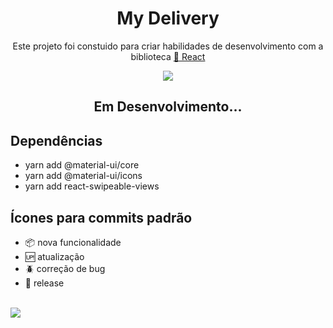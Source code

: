 <h1 align="center">My Delivery</h1>


<p align="center">Este projeto foi constuido para criar habilidades de desenvolvimento com a biblioteca  <a href="https://pt-br.reactjs.org/">🔗 React</a></p>

<p align="center"><img src="https://media.giphy.com/media/2FMLvbziMsU9cSyHbV/giphy.gif"/></p>
<h2 align="center"> Em Desenvolvimento...</h2>

## Dependências
- yarn add @material-ui/core
- yarn add @material-ui/icons
- yarn add react-swipeable-views

## Ícones para commits padrão

- :package: nova funcionalidade
- :up: atualização
- :beetle: correção de bug
- :checkered_flag: release  <br/> <br/>

[<img src="https://img.shields.io/badge/linkedin-%230077B5.svg?&style=for-the-badge&logo=linkedin&logoColor=white" />](https://www.linkedin.com/in/nayane-menezes-dev-eng/)